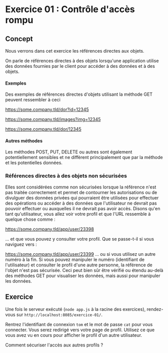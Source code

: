 # Exercice 01 : Contrôle d'accès rompu

## Concept

Nous verrons dans cet exercice les références directes aux objets.

On parle de références directes à des objets lorsqu'une application utilise des données fournies par le client pour accéder à des données et à des objets.

#### Exemples

Des exemples de références directes d'objets utilisant la méthode GET peuvent ressembler à ceci

https://some.company.tld/dor?id=12345

https://some.company.tld/images?img=12345

https://some.company.tld/dor/12345

#### Autres méthodes

Les méthodes POST, PUT, DELETE ou autres sont également potentiellement sensibles et ne diffèrent principalement que par la méthode et les potentielles données.

### Références directes à des objets non sécurisées

Elles sont considérées comme non sécurisées lorsque la référence n'est pas traitée correctement et permet de contourner les autorisations ou de divulguer des données privées qui pourraient être utilisées pour effectuer des opérations ou accéder à des données que l'utilisateur ne devrait pas pouvoir effectuer ou auxquelles il ne devrait pas avoir accès. Disons qu'en tant qu'utilisateur, vous allez voir votre profil et que l'URL ressemble à quelque chose comme :

https://some.company.tld/app/user/23398

... et que vous pouvez y consulter votre profil. Que se passe-t-il si vous naviguez vers :

https://some.company.tld/app/user/23399 ... ou si vous utilisez un autre numéro à la fin. Si vous pouvez manipuler le numéro (identifiant de l'utilisateur) et consulter le profil d'une autre personne, la référence de l'objet n'est pas sécurisée. Ceci peut bien sûr être vérifié ou étendu au-delà des méthodes GET pour visualiser les données, mais aussi pour manipuler les données.

## Exercice

Une fois le serveur exécuté (`node app.js` à la racine des exercices), rendez-vous sur `http://localhost:8085/exercice-01/`.

Rentrez l'identifiant de connexion `tom` et le mot de passe `cat` pour vous connecter. Vous serez redirigé vers votre page de profil. Utilisez ce que vous avez vu en cours pour afficher le profil d'un autre utilisateur.

Comment sécuriser l'accès aux autres profils ?
